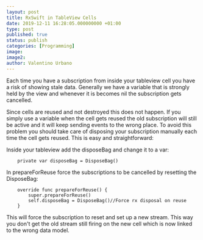 ```yaml
---
layout: post
title: RxSwift in TableView Cells
date: 2019-12-11 16:28:05.000000000 +01:00
type: post
published: true
status: publish
categories: [Programming]
image:
image2:
author: Valentino Urbano
---
```



Each time you have a subscription from inside your tableview cell you have a risk of showing stale data. Generally we have a variable that is strongly held by the view and whenever it is becomes nil the subscription gets cancelled.

Since cells are reused and not destroyed this does not happen. If you simply use a variable when the cell gets reused the old subscription will still be active and it will keep sending events to the wrong place. To avoid this problem you should take care of disposing your subscription manually each time the cell gets reused. This is easy and straightforward:

Inside your tableview add the disposeBag and change it to a var:

```
    private var disposeBag = DisposeBag()
```

In prepareForReuse force the subscriptions to be cancelled by resetting the DisposeBag:

```
    override func prepareForReuse() {
        super.prepareForReuse()
        self.disposeBag = DisposeBag()//Force rx disposal on reuse
    }
```


This will force the subscription to reset and set up a new stream. This way you don't get the old stream still firing on the new cell which is now linked to the wrong data model.